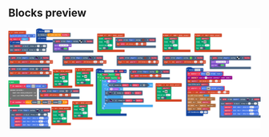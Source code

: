 ## Blocks preview
![A rendered view of the blocks](https://github.com/raiz-pc/repo/raw/master/.github/makecode/blocks.png)
